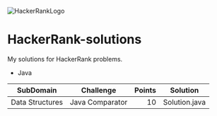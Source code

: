 ![HackerRankLogo](https://hrcdn.net/hackerrank/assets/brand/wordmark_sm-09bbe8f2de9af754be97250046007ced.svg)
# HackerRank-solutions
My solutions for HackerRank problems.

* Java

| SubDomain | Challenge | Points | Solution |
|-----------|-----------|-------:|----------|
|Data Structures|Java Comparator|10|Solution.java|
